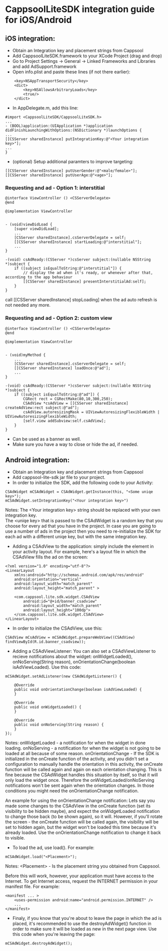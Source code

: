 # CappsoolLiteSDK integration guide for iOS/Android

## iOS integration:

* Obtain an Integration key and placement strings from Cappsool
* Add CappsoolLiteSDK.framework to your XCode Project (drag and drop)
* Go to Project Settings -> General -> Linked Frameworks and Libraries and add AdSupport.framework
* Open info.plist and paste these lines (if not there earlier):
```
    <key>NSAppTransportSecurity</key>
    <dict>
        <key>NSAllowsArbitraryLoads</key>
        <true/>
    </dict>
```
* In <your>AppDelegate.m, add this line:
```
#import <CappsoolLiteSDK/CappsoolLiteSDK.h>
...
- (BOOL)application:(UIApplication *)application didFinishLaunchingWithOptions:(NSDictionary *)launchOptions {
...
[[CSServer sharedInstance] putIntegrationKey:@"<Your integration key>"];
...
}
```
* (optional) Setup additional paramters to improve targeting:
```
[[CSServer sharedInstance] putUserGender:@"<male/female>"];
[[CSServer sharedInstance] putUserAge:@"<age>"];
```
### Requesting and ad - Option 1: interstitial


```
@interface ViewController () <CSServerDelegate>
@end

@implementation ViewController


- (void)viewDidLoad {
    [super viewDidLoad];
    ...
    [CSServer sharedInstance].csServerDelegate = self;
    [[CSServer sharedInstance] startLoading:@"interstitial"];
    ...
}

-(void) csAdReady:(CSServer *)csServer subject:(nullable NSString *)subject {
    if ([subject isEqualToString:@"interstitial"]) {
        // display the ad when it's ready, or whenever after that, according to the app behaviour
        [[CSServer sharedInstance] presentInterstitialAd:self];
    }
}
```

call [[CSServer sharedInstance] stopLoading] when the ad auto refresh is not needed any more.

### Requesting and ad - Option 2: custom view

```
@interface ViewController () <CSServerDelegate>
@end

@implementation ViewController


- (void)myMethod {
    ...
    [CSServer sharedInstance].csServerDelegate = self;
    [[CSServer sharedInstance] loadOnce:@"ad"];
    ...
}

-(void) csAdReady:(CSServer *)csServer subject:(nullable NSString *)subject {
    if ([subject isEqualToString:@"ad"]) {
        CGRect rect = CGRectMake(80,10,300,250);
        CSAdView *csAdView = [[CSServer sharedInstance] createAdView:rect subject:@"ad"];
        csAdView.autoresizingMask = UIViewAutoresizingFlexibleWidth | UIViewAutoresizingFlexibleWidth;
        [self.view addSubview:self.csAdView];
    }
}
```
* Can be used as a banner as well.
* Make sure you have a way to close or hide the ad, if needed.





## Android integration:

* Obtain an Integration key and placement strings from Cappsool
* Add cappsool-lite-sdk jar file to your project.
* In order to initialize the SDK, add the following code to your Activity:
```
CSAdWidget mCSAdWidget = CSAdWidget.getInstance(this, "<Some uniqe key>");
mCSAdWidget.setIntegrationKey("<Your integration key>")
```
Notes: The \<Your integration key\> string should be replaced with your own integration key.  
The \<uniqe key\> that is passed to the CSAdWidget is a random key that you choose for every ad that you have in the project.
In case you are going to use a number of ads in the project then you need to re-initialize the SDK for each ad with a different uniqe key, but with the same integration key.

* Adding a CSAdView to the application:  simply include the <CSAdView> element in your activity layout. For example, here's a layout file in which the CSAdView  fills the ad on the screen:
```
<?xml version="1.0" encoding="utf-8"?>
<LinearLayout
    xmlns:android="http://schemas.android.com/apk/res/android"
    android:orientation="vertical"
    android:layout_width="match_parent"
    android:layout_height="match_parent" >

    <com.cappsool.lite.sdk.widget.CSAdView
        android:id="@+id/banner_csadview"
        android:layout_width="match_parent"
        android:layout_height="100dp">
    </com.cappsool.lite.sdk.widget.CSAdView>
</LinearLayout>
```
* In order to initialize the CSAdView, use this:
```
CSAdView mCsAdView = mCSAdWidget.prepareWebView((CSAdView) findViewById(R.id.banner_csadview));
```
* Adding a CSAdViewListener:
You can also set a CSAdViewListener to recieve notifications about the widget: onWidgetLoaded(), onNoServing(String reason), onOrientationChange(boolean isAdViewLoaded).
Use this code:
```
mCSAdWidget.setAdListener(new CSAdWidgetListener() {
    
    @Override
    public void onOrientationChange(boolean isAdViewLoaded) {
    }
    
    @Override
    public void onWidgetLoaded() {
    }
    
    @Override
    public void onNoServing(String reason) {
    }
});
```
Notes: onWidgetLoaded - a notification for when the widget in done loading.
onNoServing - a notification for when the widget is not going to be loaded at all because of some reason.
onOrientationChange - If the SDK is initialized in the onCreate function of the activity, and you didn't set a configuration to  manually handle the orientation in this activity, the onCreate function will be called again and again on each orientation changing. This is fine because the CSAdWidget handles this situation by itself, so that it will only load the widget once. Therefore the onWidgetLoaded/onNoServing notifications won't be sent again when the orientation changes. In those conditions you might need the onOrientationChange notification.

An example for using the onOrientationChange notification: Lets say you made some changes to the CSAdView in the onCreate function (set its visibility to be hidden maybe), and expect the onWidgetLoaded notification to change those back (to be shown again), so it will. However, if you'll rotate the screen - the onCreate function will be called again, the visibility will be set to hidden again, but the widget won't be loaded this time because it's already loaded. Use the onOrientationChange notification to change it back to visible.


* To load the ad, use load(). For example:
```
mCSAdWidget.load("<Placement>");
```
Notes: \<Placement\> - Is the placement string you obtained from Cappsool.

Before this will work, however, your application must have access to the Internet. To get Internet access, request the INTERNET permission in your manifest file. For example:
```
<manifest ... >
    <uses-permission android:name="android.permission.INTERNET" />
    ...
</manifest>
```

* Finaly, if you know that you're about to leave the page in which the ad is placed, it's recommended to use the destroyAdWidget() function in order to make sure it will be loaded as new in the next page view.
Use this code when you're leaving the page:
```
mCSAdWidget.destroyAdWidget();
```

